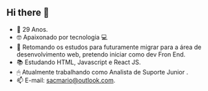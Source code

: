 ## Hi there 👋

<!--
**sacmario/sacmario** is a ✨ _special_ ✨ repository because its `README.md` (this file) appears on your GitHub profile.

Here are some ideas to get you started:

- 🔭 I’m currently working on ...
- 🌱 I’m currently learning ...
- 👯 I’m looking to collaborate on ...
- 🤔 I’m looking for help with ...
- 💬 Ask me about ...
- 📫 How to reach me: 
- 😄 Pronouns: ...
- ⚡ Fun fact: ...
-->

- 🍃  29 Anos.
- 🤓  Apaixonado por tecnologia 💻
- 📙  Retomando os estudos para futuramente migrar para a área de desenvolvimento web, pretendo iniciar como dev Fron End.
- 📚  Estudando HTML, Javascript e React JS.
- 🖱   Atualmente trabalhando como Analista de Suporte Junior .
- 📫  E-mail: sacmario@outlook.com.

